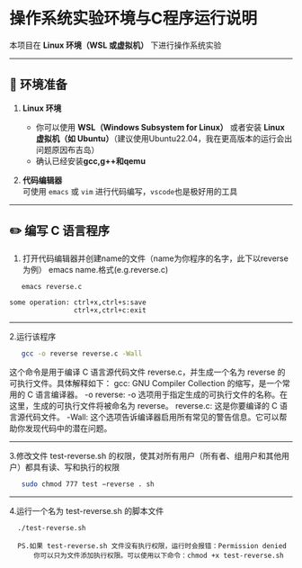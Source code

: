 # 操作系统实验环境与C程序运行说明

本项目在 **Linux 环境（WSL 或虚拟机）** 下进行操作系统实验

---

## 📌 环境准备
1. **Linux 环境**  
   - 你可以使用 **WSL（Windows Subsystem for Linux）** 或者安装 **Linux 虚拟机（如 Ubuntu）**（建议使用Ubuntu22.04，我在更高版本的运行会出问题原因布吉岛）
   - 确认已经安装**gcc,g++**和**qemu** 

2. **代码编辑器**  
   可使用 `emacs` 或 `vim` 进行代码编写，`vscode`也是极好用的工具

---

## ✏️ 编写 C 语言程序
1. 打开代码编辑器并创建name的文件（name为你程序的名字，此下以reverse为例）
  emacs name.格式(e.g.reverse.c)
  ```bash
     emacs reverse.c
  ```
    some operation: ctrl+x,ctrl+s:save
                    ctrl+x,ctrl+c:exit

---

2.运行该程序
  ```bash
     gcc -o reverse reverse.c -Wall
 ```
  这个命令是用于编译 C 语言源代码文件 reverse.c，并生成一个名为 reverse 的可执行文件。具体解释如下：
    gcc: GNU Compiler Collection 的缩写，是一个常用的 C 语言编译器。
    -o reverse: -o 选项用于指定生成的可执行文件的名称。在这里，生成的可执行文件将被命名为 reverse。
    reverse.c: 这是你要编译的 C 语言源代码文件。
    -Wall: 这个选项告诉编译器启用所有常见的警告信息。它可以帮助你发现代码中的潜在问题。
    
---

3.修改文件 test-reverse.sh 的权限，使其对所有用户（所有者、组用户和其他用户）都具有读、写和执行的权限
  ```bash
     sudo chmod 777 test −reverse . sh
 ```

---

4.运行一个名为 test-reverse.sh 的脚本文件
  ```bash
    ./test-reverse.sh
 ```
      PS.如果 test-reverse.sh 文件没有执行权限，运行时会报错：Permission denied
          你可以只为文件添加执行权限。可以使用以下命令：chmod +x test-reverse.sh
